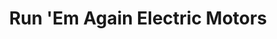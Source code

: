 ---
title: "Run 'Em Again Electric Motors"
url: /glendale/run-em-again-electric-motors/
shop: Eisenwaren
---